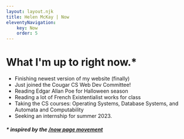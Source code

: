```yaml
---
layout: layout.njk
title: Helen McKay | Now
eleventyNavigation:
    key: Now
    order: 5
---
```


# What I'm up to right now.*

- Finishing newest version of my website (finally)
- Just joined the Cougar CS Web Dev Committee!
- Reading Edgar Allan Poe for Halloween season
- Reading a lot of French Existentialist works for class
- Taking the CS courses: Operating Systems, Database Systems, and Automata and Computability
- Seeking an internship for summer 2023.

##### * inspired by the [/now page movement](https://nownownow.com/about)